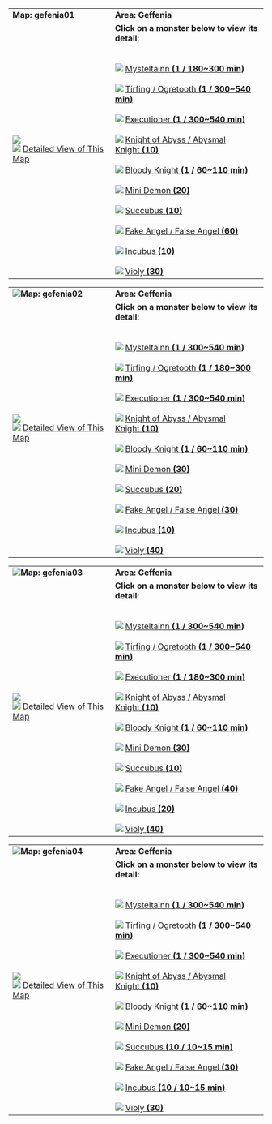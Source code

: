 |   |   |
|---|---|
|**Map: gefenia01**|**Area: Geffenia**|
|![](https://file5s.ratemyserver.net/maps/gefenia01.gif)  <br>![](https://ratemyserver.net/images/bu2.gif) [Detailed View of This Map](https://ratemyserver.net/index.php?page=npc_shop_warp&map=gefenia01&re_mob=0)|**Click on a monster below to view its detail:**  <br>  <br><br>![](https://ratemyserver.net/images/bu2.gif) [Mysteltainn **(**1 / 180~300 min**)**](https://ratemyserver.net/index.php?page=mob_db&mob_id=1203)<br><br>![](https://ratemyserver.net/images/bu2.gif) [Tirfing / Ogretooth **(**1 / 300~540 min**)**](https://ratemyserver.net/index.php?page=mob_db&mob_id=1204)<br><br>![](https://ratemyserver.net/images/bu2.gif) [Executioner **(**1 / 300~540 min**)**](https://ratemyserver.net/index.php?page=mob_db&mob_id=1205)<br><br>![](https://ratemyserver.net/images/bu2.gif) [Knight of Abyss / Abysmal Knight **(**10**)**](https://ratemyserver.net/index.php?page=mob_db&mob_id=1219)<br><br>![](https://ratemyserver.net/images/bu2.gif) [Bloody Knight **(**1 / 60~110 min**)**](https://ratemyserver.net/index.php?page=mob_db&mob_id=1268)<br><br>![](https://ratemyserver.net/images/bu2.gif) [Mini Demon **(**20**)**](https://ratemyserver.net/index.php?page=mob_db&mob_id=1292)<br><br>![](https://ratemyserver.net/images/bu2.gif) [Succubus **(**10**)**](https://ratemyserver.net/index.php?page=mob_db&mob_id=1370)<br><br>![](https://ratemyserver.net/images/bu2.gif) [Fake Angel / False Angel **(**60**)**](https://ratemyserver.net/index.php?page=mob_db&mob_id=1371)<br><br>![](https://ratemyserver.net/images/bu2.gif) [Incubus **(**10**)**](https://ratemyserver.net/index.php?page=mob_db&mob_id=1374)<br><br>![](https://ratemyserver.net/images/bu2.gif) [Violy **(**30**)**](https://ratemyserver.net/index.php?page=mob_db&mob_id=1390)|

  

|   |   |
|---|---|
|![](https://ratemyserver.net/images/circle.gif)**Map: gefenia02**|**Area: Geffenia**|
|![](https://file5s.ratemyserver.net/maps/gefenia02.gif)  <br>![](https://ratemyserver.net/images/bu2.gif) [Detailed View of This Map](https://ratemyserver.net/index.php?page=npc_shop_warp&map=gefenia02&re_mob=0)|**Click on a monster below to view its detail:**  <br>  <br><br>![](https://ratemyserver.net/images/bu2.gif) [Mysteltainn **(**1 / 300~540 min**)**](https://ratemyserver.net/index.php?page=mob_db&mob_id=1203)<br><br>![](https://ratemyserver.net/images/bu2.gif) [Tirfing / Ogretooth **(**1 / 180~300 min**)**](https://ratemyserver.net/index.php?page=mob_db&mob_id=1204)<br><br>![](https://ratemyserver.net/images/bu2.gif) [Executioner **(**1 / 300~540 min**)**](https://ratemyserver.net/index.php?page=mob_db&mob_id=1205)<br><br>![](https://ratemyserver.net/images/bu2.gif) [Knight of Abyss / Abysmal Knight **(**10**)**](https://ratemyserver.net/index.php?page=mob_db&mob_id=1219)<br><br>![](https://ratemyserver.net/images/bu2.gif) [Bloody Knight **(**1 / 60~110 min**)**](https://ratemyserver.net/index.php?page=mob_db&mob_id=1268)<br><br>![](https://ratemyserver.net/images/bu2.gif) [Mini Demon **(**30**)**](https://ratemyserver.net/index.php?page=mob_db&mob_id=1292)<br><br>![](https://ratemyserver.net/images/bu2.gif) [Succubus **(**20**)**](https://ratemyserver.net/index.php?page=mob_db&mob_id=1370)<br><br>![](https://ratemyserver.net/images/bu2.gif) [Fake Angel / False Angel **(**30**)**](https://ratemyserver.net/index.php?page=mob_db&mob_id=1371)<br><br>![](https://ratemyserver.net/images/bu2.gif) [Incubus **(**10**)**](https://ratemyserver.net/index.php?page=mob_db&mob_id=1374)<br><br>![](https://ratemyserver.net/images/bu2.gif) [Violy **(**40**)**](https://ratemyserver.net/index.php?page=mob_db&mob_id=1390)|

  

|   |   |
|---|---|
|![](https://ratemyserver.net/images/circle.gif)**Map: gefenia03**|**Area: Geffenia**|
|![](https://file5s.ratemyserver.net/maps/gefenia03.gif)  <br>![](https://ratemyserver.net/images/bu2.gif) [Detailed View of This Map](https://ratemyserver.net/index.php?page=npc_shop_warp&map=gefenia03&re_mob=0)|**Click on a monster below to view its detail:**  <br>  <br><br>![](https://ratemyserver.net/images/bu2.gif) [Mysteltainn **(**1 / 300~540 min**)**](https://ratemyserver.net/index.php?page=mob_db&mob_id=1203)<br><br>![](https://ratemyserver.net/images/bu2.gif) [Tirfing / Ogretooth **(**1 / 300~540 min**)**](https://ratemyserver.net/index.php?page=mob_db&mob_id=1204)<br><br>![](https://ratemyserver.net/images/bu2.gif) [Executioner **(**1 / 180~300 min**)**](https://ratemyserver.net/index.php?page=mob_db&mob_id=1205)<br><br>![](https://ratemyserver.net/images/bu2.gif) [Knight of Abyss / Abysmal Knight **(**10**)**](https://ratemyserver.net/index.php?page=mob_db&mob_id=1219)<br><br>![](https://ratemyserver.net/images/bu2.gif) [Bloody Knight **(**1 / 60~110 min**)**](https://ratemyserver.net/index.php?page=mob_db&mob_id=1268)<br><br>![](https://ratemyserver.net/images/bu2.gif) [Mini Demon **(**30**)**](https://ratemyserver.net/index.php?page=mob_db&mob_id=1292)<br><br>![](https://ratemyserver.net/images/bu2.gif) [Succubus **(**10**)**](https://ratemyserver.net/index.php?page=mob_db&mob_id=1370)<br><br>![](https://ratemyserver.net/images/bu2.gif) [Fake Angel / False Angel **(**40**)**](https://ratemyserver.net/index.php?page=mob_db&mob_id=1371)<br><br>![](https://ratemyserver.net/images/bu2.gif) [Incubus **(**20**)**](https://ratemyserver.net/index.php?page=mob_db&mob_id=1374)<br><br>![](https://ratemyserver.net/images/bu2.gif) [Violy **(**40**)**](https://ratemyserver.net/index.php?page=mob_db&mob_id=1390)|

  

|   |   |
|---|---|
|![](https://ratemyserver.net/images/circle.gif)**Map: gefenia04**|**Area: Geffenia**|
|![](https://file5s.ratemyserver.net/maps/gefenia04.gif)  <br>![](https://ratemyserver.net/images/bu2.gif) [Detailed View of This Map](https://ratemyserver.net/index.php?page=npc_shop_warp&map=gefenia04&re_mob=0)|**Click on a monster below to view its detail:**  <br>  <br><br>![](https://ratemyserver.net/images/bu2.gif) [Mysteltainn **(**1 / 300~540 min**)**](https://ratemyserver.net/index.php?page=mob_db&mob_id=1203)<br><br>![](https://ratemyserver.net/images/bu2.gif) [Tirfing / Ogretooth **(**1 / 300~540 min**)**](https://ratemyserver.net/index.php?page=mob_db&mob_id=1204)<br><br>![](https://ratemyserver.net/images/bu2.gif) [Executioner **(**1 / 300~540 min**)**](https://ratemyserver.net/index.php?page=mob_db&mob_id=1205)<br><br>![](https://ratemyserver.net/images/bu2.gif) [Knight of Abyss / Abysmal Knight **(**10**)**](https://ratemyserver.net/index.php?page=mob_db&mob_id=1219)<br><br>![](https://ratemyserver.net/images/bu2.gif) [Bloody Knight **(**1 / 60~110 min**)**](https://ratemyserver.net/index.php?page=mob_db&mob_id=1268)<br><br>![](https://ratemyserver.net/images/bu2.gif) [Mini Demon **(**20**)**](https://ratemyserver.net/index.php?page=mob_db&mob_id=1292)<br><br>![](https://ratemyserver.net/images/bu2.gif) [Succubus **(**10 / 10~15 min**)**](https://ratemyserver.net/index.php?page=mob_db&mob_id=1370)<br><br>![](https://ratemyserver.net/images/bu2.gif) [Fake Angel / False Angel **(**30**)**](https://ratemyserver.net/index.php?page=mob_db&mob_id=1371)<br><br>![](https://ratemyserver.net/images/bu2.gif) [Incubus **(**10 / 10~15 min**)**](https://ratemyserver.net/index.php?page=mob_db&mob_id=1374)<br><br>![](https://ratemyserver.net/images/bu2.gif) [Violy **(**30**)**](https://ratemyserver.net/index.php?page=mob_db&mob_id=1390)|